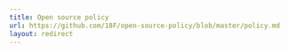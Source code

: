 ```yaml
---
title: Open source policy
url: https://github.com/18F/open-source-policy/blob/master/policy.md
layout: redirect
---
```

